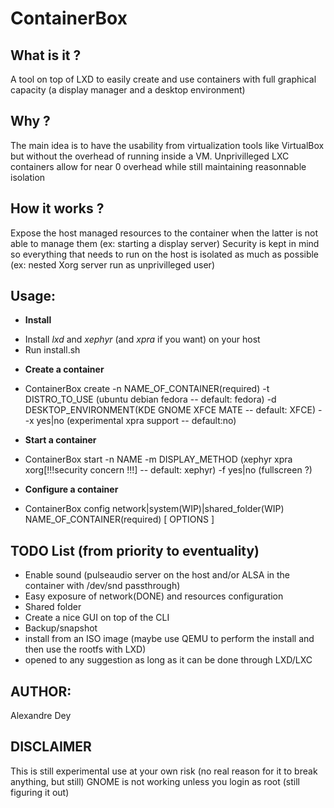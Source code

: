 ContainerBox 
============

What is it ?
------------
  A tool on top of LXD to easily create and use containers with full graphical capacity (a display manager and a desktop environment)
  
Why ?
-----
  The main idea is to have the usability from virtualization tools like VirtualBox but without the overhead of running inside a VM. Unprivilleged LXC containers allow for near 0 overhead while still maintaining reasonnable isolation

How it works ?
--------------
  Expose the host managed resources to the container when the latter is not able to manage them (ex: starting a display server)
  Security is kept in mind so everything that needs to run on the host is isolated as much as possible (ex: nested Xorg server run as unprivilleged user) 
 
Usage:
------
-  **Install**
+ Install *lxd* and *xephyr* (and *xpra* if you want) on your host 
+ Run install.sh
  
-  **Create a container**
+ ContainerBox create -n NAME_OF_CONTAINER(required) -t DISTRO_TO_USE (ubuntu debian fedora -- default: fedora) -d DESKTOP_ENVIRONMENT(KDE GNOME XFCE MATE -- default: XFCE) --x yes|no (experimental xpra support -- default:no)
  
-  **Start a container**
+ ContainerBox start -n NAME -m DISPLAY_METHOD (xephyr xpra xorg[!!!security concern !!!] -- default: xephyr) -f yes|no (fullscreen ?)

-  **Configure a container**
+ ContainerBox config  network|system(WIP)|shared_folder(WIP) NAME_OF_CONTAINER(required) [ OPTIONS ]
 
TODO List (from priority to eventuality)
----------------------------------------
- Enable sound (pulseaudio server on the host and/or ALSA in the container with /dev/snd passthrough)
- Easy exposure of network(DONE) and resources configuration
- Shared folder 
- Create a nice GUI on top of the CLI
- Backup/snapshot
- install from an ISO image (maybe use QEMU to perform the install and then use the rootfs with LXD)
- opened to any suggestion as long as it can be done through LXD/LXC

AUTHOR:
-------
Alexandre Dey

DISCLAIMER
----------

This is still experimental use at your own risk (no real reason for it to break anything, but still)
GNOME is not working unless you login as root (still figuring it out)
 
